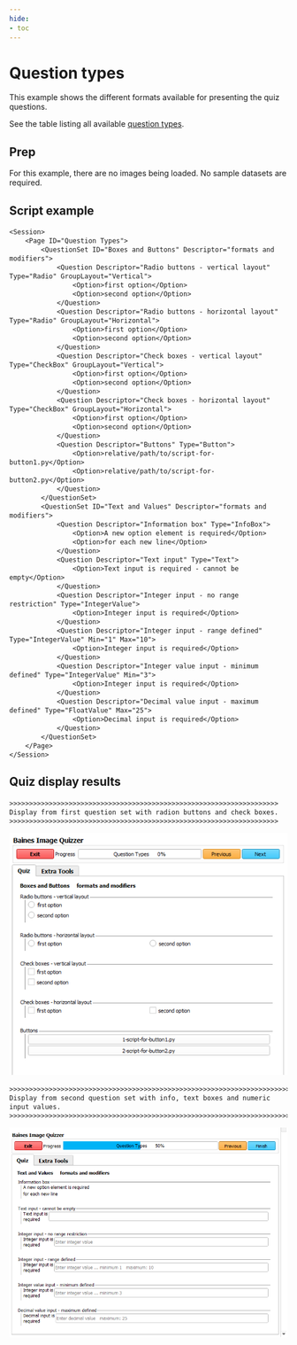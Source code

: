 ```yaml
---
hide:
- toc
---
```

<!-- let javascript handle toc on left sidebar -->
# Question types

This example shows the different formats available for presenting the quiz questions.

See the table listing all available [question types](../elements_attributes/questionset/question/type.md).


## Prep

For this example, there are no images being loaded. No sample datasets are required.

## Script example

```
<Session>
    <Page ID="Question Types">
        <QuestionSet ID="Boxes and Buttons" Descriptor="formats and modifiers">
            <Question Descriptor="Radio buttons - vertical layout" Type="Radio" GroupLayout="Vertical">
                <Option>first option</Option>
                <Option>second option</Option>
            </Question>
            <Question Descriptor="Radio buttons - horizontal layout" Type="Radio" GroupLayout="Horizontal">
                <Option>first option</Option>
                <Option>second option</Option>
            </Question>
            <Question Descriptor="Check boxes - vertical layout" Type="CheckBox" GroupLayout="Vertical">
                <Option>first option</Option>
                <Option>second option</Option>
            </Question>
            <Question Descriptor="Check boxes - horizontal layout" Type="CheckBox" GroupLayout="Horizontal">
                <Option>first option</Option>
                <Option>second option</Option>
            </Question>
            <Question Descriptor="Buttons" Type="Button">
                <Option>relative/path/to/script-for-button1.py</Option>
                <Option>relative/path/to/script-for-button2.py</Option>
            </Question>
        </QuestionSet>
        <QuestionSet ID="Text and Values" Descriptor="formats and modifiers">
            <Question Descriptor="Information box" Type="InfoBox">
                <Option>A new option element is required</Option>
                <Option>for each new line</Option>
            </Question>
            <Question Descriptor="Text input" Type="Text">
                <Option>Text input is required - cannot be empty</Option>
            </Question>
            <Question Descriptor="Integer input - no range restriction" Type="IntegerValue">
                <Option>Integer input is required</Option>
            </Question>
            <Question Descriptor="Integer input - range defined" Type="IntegerValue" Min="1" Max="10">
                <Option>Integer input is required</Option>
            </Question>
            <Question Descriptor="Integer value input - minimum defined" Type="IntegerValue" Min="3">
                <Option>Integer input is required</Option>
            </Question>
            <Question Descriptor="Decimal value input - maximum defined" Type="FloatValue" Max="25">
                <Option>Decimal input is required</Option>
            </Question>
        </QuestionSet>
    </Page>
</Session>
```

## Quiz display results

```
>>>>>>>>>>>>>>>>>>>>>>>>>>>>>>>>>>>>>>>>>>>>>>>>>>>>>>>>>>>>>>>>>>>>
Display from first question set with radion buttons and check boxes.
>>>>>>>>>>>>>>>>>>>>>>>>>>>>>>>>>>>>>>>>>>>>>>>>>>>>>>>>>>>>>>>>>>>>
```

![ButtonsBoxes](assets/Example_QuestionType_Radio_CheckBox_Button.png)


```
>>>>>>>>>>>>>>>>>>>>>>>>>>>>>>>>>>>>>>>>>>>>>>>>>>>>>>>>>>>>>>>>>>>>>>>>>>>>>>>>>>>
Display from second question set with info, text boxes and numeric input values.
>>>>>>>>>>>>>>>>>>>>>>>>>>>>>>>>>>>>>>>>>>>>>>>>>>>>>>>>>>>>>>>>>>>>>>>>>>>>>>>>>>>
```

![TextNumeric](assets/Example_QuestionType_Info_Text_Numeric.png)

